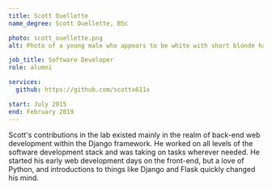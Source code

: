```yaml
---
title: Scott Ouellette
name_degree: Scott Ouellette, BSc

photo: scott_ouellette.png
alt: Photo of a young male who appears to be white with short blonde hair, smiling in front of a white background and wearing a navy polo shirt.

job_title: Software Developer
role: alumni

services:
  github: https://github.com/scottx611x

start: July 2015
end: February 2019
---
```

Scott's contributions in the lab existed mainly in the realm of back-end web development within the Django framework. He worked on all levels of the software development stack and was taking on tasks wherever needed. He started his early web development days on the front-end, but a love of Python, and introductions to things like Django and Flask quickly changed his mind.
